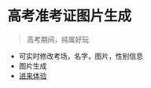 # 高考准考证图片生成

> 高考期间，纯属好玩

- 可实时修改考场，名字，图片，性别信息
- 图片生成
- [进来体验](https://yokiyokiyoki.github.io/admission-ticket-css/)

